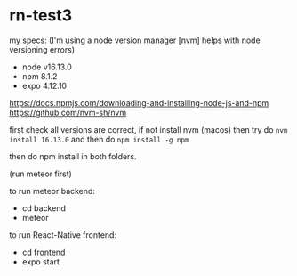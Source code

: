 # rn-test3
 
 my specs: (I'm using a node version manager [nvm] helps with node versioning errors)
- node v16.13.0
- npm 8.1.2
- expo  4.12.10
 
 https://docs.npmjs.com/downloading-and-installing-node-js-and-npm
 https://github.com/nvm-sh/nvm
 
 first check all versions are correct, if not install nvm (macos)
 then try do
 `nvm install 16.13.0`  and then do `npm install -g npm`
 
then do npm install in both folders.
  
  
  (run meteor first)
 
 to run meteor backend:
- cd backend
- meteor

 
to run React-Native frontend:

- cd frontend
- expo start
